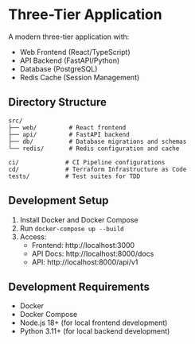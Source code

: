 # Three-Tier Application

A modern three-tier application with:
- Web Frontend (React/TypeScript)
- API Backend (FastAPI/Python)
- Database (PostgreSQL)
- Redis Cache (Session Management)

## Directory Structure
```
src/
├── web/         # React frontend
├── api/         # FastAPI backend
├── db/          # Database migrations and schemas
└── redis/       # Redis configuration and cache

ci/             # CI Pipeline configurations
cd/             # Terraform Infrastructure as Code
tests/          # Test suites for TDD
```

## Development Setup

1. Install Docker and Docker Compose
2. Run `docker-compose up --build`
3. Access:
   - Frontend: http://localhost:3000
   - API Docs: http://localhost:8000/docs
   - API: http://localhost:8000/api/v1

## Development Requirements
- Docker
- Docker Compose
- Node.js 18+ (for local frontend development)
- Python 3.11+ (for local backend development)
